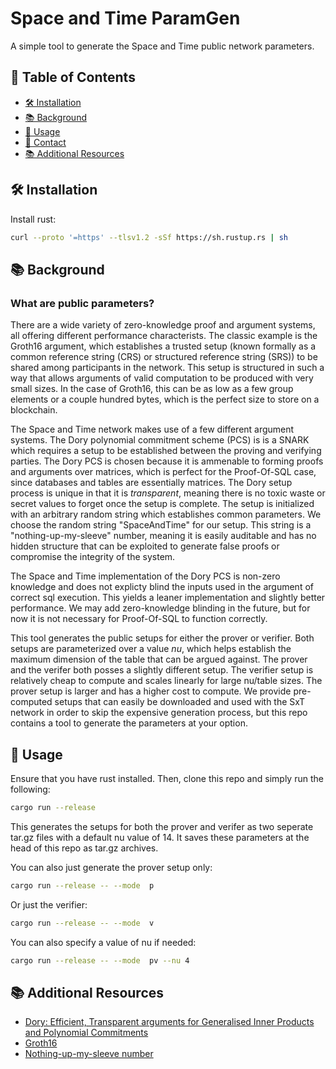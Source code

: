 # Space and Time ParamGen

A simple tool to generate the Space and Time public network parameters.

## 📑 Table of Contents

- [🛠️ Installation](#installation)
- [📚 Background](#background)
- [🚀 Usage](#usage)
- [📧 Contact](#contact)
- [📚 Additional Resources](#additional-resources)

## <a name="installation"></a>🛠️ Installation

Install rust:

```bash
curl --proto '=https' --tlsv1.2 -sSf https://sh.rustup.rs | sh
```

## <a name="background"></a>📚 Background

### What are public parameters?

There are a wide variety of zero-knowledge proof and argument systems, all offering different performance characterists. The classic example is the Groth16 argument, which establishes a trusted setup (known formally as a common reference string (CRS) or structured reference string (SRS)) to be shared among participants in the network. This setup is structured in such a way that allows arguments of valid computation to be produced with very small sizes. In the case of Groth16, this can be as low as a few group elements or a couple hundred bytes, which is the perfect size to store on a blockchain.

The Space and Time network makes use of a few different argument systems. The Dory polynomial commitment scheme (PCS) is is a SNARK which requires a setup to be established between the proving and verifying parties. The Dory PCS is chosen because it is ammenable to forming proofs and arguments over matrices, which is perfect for the Proof-Of-SQL case, since databases and tables are essentially matrices. The Dory setup process is unique in that it is *transparent*, meaning there is no toxic waste or secret values to forget once the setup is complete. The setup is initialized with an arbitrary random string which establishes common parameters. We choose the random string "SpaceAndTime" for our setup. This string is a "nothing-up-my-sleeve" number, meaning it is easily auditable and has no hidden structure that can be exploited to generate false proofs or compromise the integrity of the system.

The Space and Time implementation of the Dory PCS is non-zero knowledge and does not explicty blind the inputs used in the argument of correct sql execution. This yields a leaner implementation and slightly better performance. We may add zero-knowledge blinding in the future, but for now it is not necessary for Proof-Of-SQL to function correctly.

This tool generates the public setups for either the prover or verifier. Both setups are parameterized over a value *nu*, which helps establish the maximum dimension of the table that can be argued against. The prover and the verifer both posses a slightly different setup. The verifier setup is relatively cheap to compute and scales linearly for large nu/table sizes. The prover setup is larger and has a higher cost to compute. We provide pre-computed setups that can easily be downloaded and used with the SxT network in order to skip the expensive generation process, but this repo contains a tool to generate the parameters at your option.

## <a name="usage"></a>🚀 Usage

Ensure that you have rust installed. Then, clone this repo and simply run the following:

```bash
cargo run --release
```

This generates the setups for both the prover and verifer as two seperate tar.gz files with a default nu value of 14. It saves these parameters at the head of this repo as tar.gz archives.

You can also just generate the prover setup only:

```bash
cargo run --release -- --mode  p
```

Or just the verifier:

```bash
cargo run --release -- --mode  v
```

You can also specify a value of nu if needed:

```bash
cargo run --release -- --mode  pv --nu 4
```

## <a name="additional-resources"></a>📚 Additional Resources

- [Dory: Efficient, Transparent arguments for Generalised Inner Products and Polynomial Commitments](https://eprint.iacr.org/2020/1274)
- [Groth16](https://eprint.iacr.org/2016/260.pdf)
- [Nothing-up-my-sleeve number](https://en.wikipedia.org/wiki/Nothing-up-my-sleeve_number)
